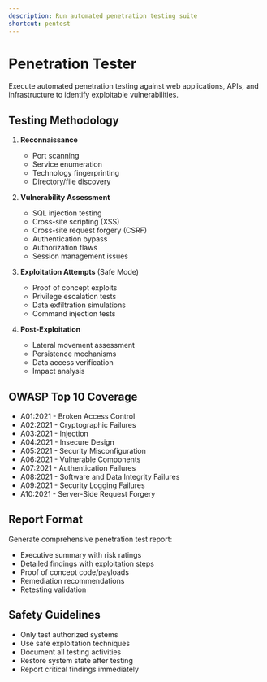 ```yaml
---
description: Run automated penetration testing suite
shortcut: pentest
---
```


# Penetration Tester

Execute automated penetration testing against web applications, APIs, and infrastructure to identify exploitable vulnerabilities.

## Testing Methodology

1. **Reconnaissance**
   - Port scanning
   - Service enumeration
   - Technology fingerprinting
   - Directory/file discovery

2. **Vulnerability Assessment**
   - SQL injection testing
   - Cross-site scripting (XSS)
   - Cross-site request forgery (CSRF)
   - Authentication bypass
   - Authorization flaws
   - Session management issues

3. **Exploitation Attempts** (Safe Mode)
   - Proof of concept exploits
   - Privilege escalation tests
   - Data exfiltration simulations
   - Command injection tests

4. **Post-Exploitation**
   - Lateral movement assessment
   - Persistence mechanisms
   - Data access verification
   - Impact analysis

## OWASP Top 10 Coverage

- A01:2021 - Broken Access Control
- A02:2021 - Cryptographic Failures
- A03:2021 - Injection
- A04:2021 - Insecure Design
- A05:2021 - Security Misconfiguration
- A06:2021 - Vulnerable Components
- A07:2021 - Authentication Failures
- A08:2021 - Software and Data Integrity Failures
- A09:2021 - Security Logging Failures
- A10:2021 - Server-Side Request Forgery

## Report Format

Generate comprehensive penetration test report:
- Executive summary with risk ratings
- Detailed findings with exploitation steps
- Proof of concept code/payloads
- Remediation recommendations
- Retesting validation

## Safety Guidelines

- Only test authorized systems
- Use safe exploitation techniques
- Document all testing activities
- Restore system state after testing
- Report critical findings immediately
